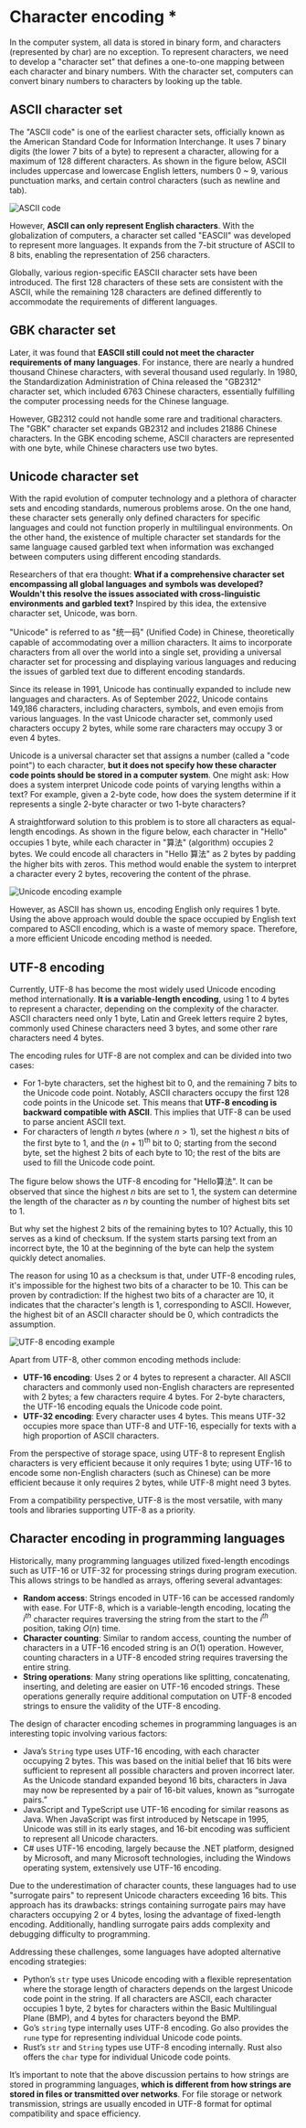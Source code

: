 # Character encoding *

In the computer system, all data is stored in binary form, and characters (represented by char) are no exception. To represent characters, we need to develop a "character set" that defines a one-to-one mapping between each character and binary numbers. With the character set, computers can convert binary numbers to characters by looking up the table.

## ASCII character set

The "ASCII code" is one of the earliest character sets, officially known as the American Standard Code for Information Interchange. It uses 7 binary digits (the lower 7 bits of a byte) to represent a character, allowing for a maximum of 128 different characters. As shown in the figure below, ASCII includes uppercase and lowercase English letters, numbers 0 ~ 9, various punctuation marks, and certain control characters (such as newline and tab).

![ASCII code](character_encoding.assets/ascii_table.png)

However, **ASCII can only represent English characters**. With the globalization of computers, a character set called "EASCII" was developed to represent more languages. It expands from the 7-bit structure of ASCII to 8 bits, enabling the representation of 256 characters.

Globally, various region-specific EASCII character sets have been introduced. The first 128 characters of these sets are consistent with the ASCII, while the remaining 128 characters are defined differently to accommodate the requirements of different languages.

## GBK character set

Later, it was found that **EASCII still could not meet the character requirements of many languages**. For instance, there are nearly a hundred thousand Chinese characters, with several thousand used regularly. In 1980, the Standardization Administration of China released the "GB2312" character set, which included 6763 Chinese characters, essentially fulfilling the computer processing needs for the Chinese language.

However, GB2312 could not handle some rare and traditional characters. The "GBK" character set expands GB2312 and includes 21886 Chinese characters. In the GBK encoding scheme, ASCII characters are represented with one byte, while Chinese characters use two bytes.

## Unicode character set

With the rapid evolution of computer technology and a plethora of character sets and encoding standards, numerous problems arose. On the one hand, these character sets generally only defined characters for specific languages and could not function properly in multilingual environments. On the other hand, the existence of multiple character set standards for the same language caused garbled text when information was exchanged between computers using different encoding standards.

Researchers of that era thought: **What if a comprehensive character set encompassing all global languages and symbols was developed? Wouldn't this resolve the issues associated with cross-linguistic environments and garbled text?** Inspired by this idea, the extensive character set, Unicode, was born.

"Unicode" is referred to as "统一码" (Unified Code) in Chinese, theoretically capable of accommodating over a million characters. It aims to incorporate characters from all over the world into a single set, providing a universal character set for processing and displaying various languages and reducing the issues of garbled text due to different encoding standards.

Since its release in 1991, Unicode has continually expanded to include new languages and characters. As of September 2022, Unicode contains 149,186 characters, including characters, symbols, and even emojis from various languages. In the vast Unicode character set, commonly used characters occupy 2 bytes, while some rare characters may occupy 3 or even 4 bytes.

Unicode is a universal character set that assigns a number (called a "code point") to each character, **but it does not specify how these character code points should be stored in a computer system**. One might ask: How does a system interpret Unicode code points of varying lengths within a text? For example, given a 2-byte code, how does the system determine if it represents a single 2-byte character or two 1-byte characters?

A straightforward solution to this problem is to store all characters as equal-length encodings. As shown in the figure below, each character in "Hello" occupies 1 byte, while each character in "算法" (algorithm) occupies 2 bytes. We could encode all characters in "Hello 算法" as 2 bytes by padding the higher bits with zeros. This method would enable the system to interpret a character every 2 bytes, recovering the content of the phrase.

![Unicode encoding example](character_encoding.assets/unicode_hello_algo.png)

However, as ASCII has shown us, encoding English only requires 1 byte. Using the above approach would double the space occupied by English text compared to ASCII encoding, which is a waste of memory space. Therefore, a more efficient Unicode encoding method is needed.

## UTF-8 encoding

Currently, UTF-8 has become the most widely used Unicode encoding method internationally. **It is a variable-length encoding**, using 1 to 4 bytes to represent a character, depending on the complexity of the character. ASCII characters need only 1 byte, Latin and Greek letters require 2 bytes, commonly used Chinese characters need 3 bytes, and some other rare characters need 4 bytes.

The encoding rules for UTF-8 are not complex and can be divided into two cases:

- For 1-byte characters, set the highest bit to $0$, and the remaining 7 bits to the Unicode code point. Notably, ASCII characters occupy the first 128 code points in the Unicode set. This means that **UTF-8 encoding is backward compatible with ASCII**. This implies that UTF-8 can be used to parse ancient ASCII text.
- For characters of length $n$ bytes (where $n > 1$), set the highest $n$ bits of the first byte to $1$, and the $(n + 1)^{\text{th}}$ bit to $0$; starting from the second byte, set the highest 2 bits of each byte to $10$; the rest of the bits are used to fill the Unicode code point.

The figure below shows the UTF-8 encoding for "Hello算法". It can be observed that since the highest $n$ bits are set to $1$, the system can determine the length of the character as $n$ by counting the number of highest bits set to $1$.

But why set the highest 2 bits of the remaining bytes to $10$? Actually, this $10$ serves as a kind of checksum. If the system starts parsing text from an incorrect byte, the $10$ at the beginning of the byte can help the system quickly detect anomalies.

The reason for using $10$ as a checksum is that, under UTF-8 encoding rules, it's impossible for the highest two bits of a character to be $10$. This can be proven by contradiction: If the highest two bits of a character are $10$, it indicates that the character's length is $1$, corresponding to ASCII. However, the highest bit of an ASCII character should be $0$, which contradicts the assumption.

![UTF-8 encoding example](character_encoding.assets/utf-8_hello_algo.png)

Apart from UTF-8, other common encoding methods include:

- **UTF-16 encoding**: Uses 2 or 4 bytes to represent a character. All ASCII characters and commonly used non-English characters are represented with 2 bytes; a few characters require 4 bytes. For 2-byte characters, the UTF-16 encoding equals the Unicode code point.
- **UTF-32 encoding**: Every character uses 4 bytes. This means UTF-32 occupies more space than UTF-8 and UTF-16, especially for texts with a high proportion of ASCII characters.

From the perspective of storage space, using UTF-8 to represent English characters is very efficient because it only requires 1 byte; using UTF-16 to encode some non-English characters (such as Chinese) can be more efficient because it only requires 2 bytes, while UTF-8 might need 3 bytes.

From a compatibility perspective, UTF-8 is the most versatile, with many tools and libraries supporting UTF-8 as a priority.

## Character encoding in programming languages

Historically, many programming languages utilized fixed-length encodings such as UTF-16 or UTF-32 for processing strings during program execution. This allows strings to be handled as arrays, offering several advantages:

- **Random access**: Strings encoded in UTF-16 can be accessed randomly with ease. For UTF-8, which is a variable-length encoding, locating the $i^{th}$ character requires traversing the string from the start to the $i^{th}$ position, taking $O(n)$ time.
- **Character counting**: Similar to random access, counting the number of characters in a UTF-16 encoded string is an $O(1)$ operation. However, counting characters in a UTF-8 encoded string requires traversing the entire string.
- **String operations**: Many string operations like splitting, concatenating, inserting, and deleting are easier on UTF-16 encoded strings. These operations generally require additional computation on UTF-8 encoded strings to ensure the validity of the UTF-8 encoding.

The design of character encoding schemes in programming languages is an interesting topic involving various factors:

- Java’s `String` type uses UTF-16 encoding, with each character occupying 2 bytes. This was based on the initial belief that 16 bits were sufficient to represent all possible characters and proven incorrect later. As the Unicode standard expanded beyond 16 bits, characters in Java may now be represented by a pair of 16-bit values, known as “surrogate pairs.”
- JavaScript and TypeScript use UTF-16 encoding for similar reasons as Java. When JavaScript was first introduced by Netscape in 1995, Unicode was still in its early stages, and 16-bit encoding was sufficient to represent all Unicode characters.
- C# uses UTF-16 encoding, largely because the .NET platform, designed by Microsoft, and many Microsoft technologies, including the Windows operating system, extensively use UTF-16 encoding.

Due to the underestimation of character counts, these languages had to use "surrogate pairs" to represent Unicode characters exceeding 16 bits. This approach has its drawbacks: strings containing surrogate pairs may have characters occupying 2 or 4 bytes, losing the advantage of fixed-length encoding. Additionally, handling surrogate pairs adds complexity and debugging difficulty to programming.

Addressing these challenges, some languages have adopted alternative encoding strategies:

- Python’s `str` type uses Unicode encoding with a flexible representation where the storage length of characters depends on the largest Unicode code point in the string. If all characters are ASCII, each character occupies 1 byte, 2 bytes for characters within the Basic Multilingual Plane (BMP), and 4 bytes for characters beyond the BMP.
- Go’s `string` type internally uses UTF-8 encoding. Go also provides the `rune` type for representing individual Unicode code points.
- Rust’s `str` and `String` types use UTF-8 encoding internally. Rust also offers the `char` type for individual Unicode code points.

It’s important to note that the above discussion pertains to how strings are stored in programming languages, **which is different from how strings are stored in files or transmitted over networks**. For file storage or network transmission, strings are usually encoded in UTF-8 format for optimal compatibility and space efficiency.

